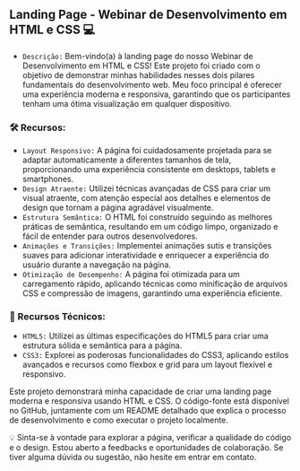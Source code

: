 ## Landing Page - Webinar de Desenvolvimento em HTML e CSS 💻

- `Descrição:` Bem-vindo(a) à landing page do nosso Webinar de Desenvolvimento em HTML e CSS! Este projeto foi criado com o objetivo de demonstrar minhas habilidades nesses dois pilares fundamentais do desenvolvimento web. Meu foco principal é oferecer uma experiência moderna e responsiva, garantindo que os participantes tenham uma ótima visualização em qualquer dispositivo.

### 🛠️ Recursos:

- `Layout Responsivo:`  A página foi cuidadosamente projetada para se adaptar automaticamente a diferentes tamanhos de tela, proporcionando uma experiência consistente em desktops, tablets e smartphones.
- `Design Atraente:` Utilizei técnicas avançadas de CSS para criar um visual atraente, com atenção especial aos detalhes e elementos de design que tornam a página agradável visualmente.
- `Estrutura Semântica:`  O HTML foi construído seguindo as melhores práticas de semântica, resultando em um código limpo, organizado e fácil de entender para outros desenvolvedores.
- `Animações e Transições:` Implementei animações sutis e transições suaves para adicionar interatividade e enriquecer a experiência do usuário durante a navegação na página.
- `Otimização de Desempenho:`  A página foi otimizada para um carregamento rápido, aplicando técnicas como minificação de arquivos CSS e compressão de imagens, garantindo uma experiência eficiente.

### 🔨 Recursos Técnicos:

- `HTML5:` Utilizei as últimas especificações do HTML5 para criar uma estrutura sólida e semântica para a página.
- `CSS3:` Explorei as poderosas funcionalidades do CSS3, aplicando estilos avançados e recursos como flexbox e grid para um layout flexível e responsivo.

Este projeto demonstrará minha capacidade de criar uma landing page moderna e responsiva usando HTML e CSS. O código-fonte está disponível no GitHub, juntamente com um README detalhado que explica o processo de desenvolvimento e como executar o projeto localmente. <br>

💡 Sinta-se à vontade para explorar a página, verificar a qualidade do código e o design. Estou aberto a feedbacks e oportunidades de colaboração. Se tiver alguma dúvida ou sugestão, não hesite em entrar em contato.

